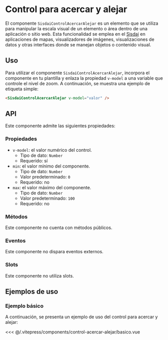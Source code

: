 <script setup>
import EjemploBasico from "../../.vitepress/components/control-acercar-alejar/basico.vue";
</script>

# Control para acercar y alejar

El componente `SisdaiControlAcercarAlejar` es un elemento que se utiliza para manipular la escala visual de un elemento o área dentro de una aplicación o sitio web. Esta funcionalidad se emplea en el [Sisdai](https://sisdai.conahcyt.mx/) en aplicaciones de mapas, visualizadores de imágenes, visualizaciones de datos y otras interfaces donde se manejan objetos o contenido visual.

<section id="uso">

## Uso

Para utilizar el componente `SisdaiControlAcercarAlejar`, incorpora el componente en tu plantilla y enlaza la propiedad `v-model` a una variable que controle el nivel de zoom. A continuación, se muestra una ejemplo de etiqueta simple:

```html
<SisdaiControlAcercarAlejar v-model="valor" />
```

</section>

<section id="api">

## API

Este componente admite las siguientes propiedades:

### Propiedades

- `v-model`: el valor numérico del control.
  - Tipo de dato: `Number`
  - Requerido: sí
- `min`: el valor mínimo del componente.
  - Tipo de dato: `Number`
  - Valor predeterminado: `0`
  - Requerido: no
- `max`: el valor máximo del componente.
  - Tipo de dato: `Number`
  - Valor predeterminado: `100`
  - Requerido: no

### Métodos

Este componente no cuenta con métodos públicos.

### Eventos

Este componente no dispara eventos externos.

### Slots

Este componente no utiliza slots.

</section>

<section id="ejemplos">

## Ejemplos de uso

### Ejemplo básico

A continuación, se presenta un ejemplo de uso del control para acercar y alejar:

<!-- <utils-ejemplo-doc ruta="control-acercar-alejar/basico.vue"/> -->
<EjemploBasico />
<<< @/.vitepress/components/control-acercar-alejar/basico.vue

</section>
